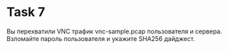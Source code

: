 # Task 7

Вы перехватили VNC трафик vnc-sample.pcap пользователя и сервера. Взломайте пароль пользователя и укажите SHA256 дайджест.